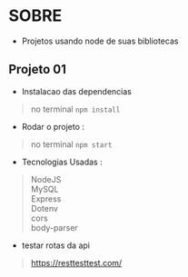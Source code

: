 # SOBRE  
- Projetos usando node de suas bibliotecas

## Projeto 01  
- Instalacao das dependencias 
> no terminal   ``` npm install ```
   
- Rodar o projeto :    
> no terminal   ``` npm start ``` 

- Tecnologias Usadas :   
> NodeJS   
> MySQL    
> Express  
> Dotenv   
> cors   
> body-parser   
- testar rotas da api   
> https://resttesttest.com/   



